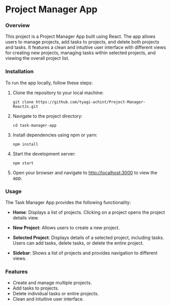 # Project Manager App

### Overview

This project is a Project Manager App built using React. The app allows users to manage projects, add tasks to projects, and delete both projects and tasks. It features a clean and intuitive user interface with different views for creating new projects, managing tasks within selected projects, and viewing the overall project list.

### Installation

To run the app locally, follow these steps:

1. Clone the repository to your local machine:

   ```
   git clone https://github.com/tyagi-achint/Project-Manager-ReactJs.git
   ```

2. Navigate to the project directory:

   ```
   cd task-manager-app
   ```

3. Install dependencies using npm or yarn:

   ```
   npm install
   ```

4. Start the development server:

   ```
   npm start
   ```

5. Open your browser and navigate to [http://localhost:3000](http://localhost:3000) to view the app.

### Usage

The Task Manager App provides the following functionality:

- **Home**: Displays a list of projects. Clicking on a project opens the project details view.

- **New Project**: Allows users to create a new project.

- **Selected Project**: Displays details of a selected project, including tasks. Users can add tasks, delete tasks, or delete the entire project.

- **Sidebar**: Shows a list of projects and provides navigation to different views.

### Features

- Create and manage multiple projects.
- Add tasks to projects.
- Delete individual tasks or entire projects.
- Clean and intuitive user interface.
